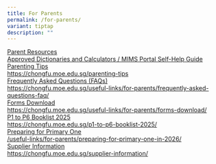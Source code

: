```yaml
---
title: For Parents
permalink: /for-parents/
variant: tiptap
description: ""
---
```

<p></p>
<div class="isomer-card-grid"><a rel="noopener noreferrer nofollow" href="/parent-resources/" class="isomer-card"><div class="isomer-card-body"><div class="isomer-card-title">Parent Resources</div><div class="isomer-card-link">Approved Dictionaries and Calculators / MIMS Portal Self-Help Guide</div></div></a>
<a rel="noopener noreferrer nofollow" href="https://chongfu.moe.edu.sg/parenting-tips" class="isomer-card">
<div class="isomer-card-body">
<div class="isomer-card-title">Parenting Tips</div>
<div class="isomer-card-link">https://chongfu.moe.edu.sg/parenting-tips</div>
</div>
</a><a rel="noopener noreferrer nofollow" href="https://chongfu.moe.edu.sg/useful-links/for-parents/frequently-asked-questions-faq/" class="isomer-card"><div class="isomer-card-body"><div class="isomer-card-title">Frequently Asked Questions (FAQs)</div><div class="isomer-card-link">https://chongfu.moe.edu.sg/useful-links/for-parents/frequently-asked-questions-faq/</div></div></a>
<a rel="noopener noreferrer nofollow" href="https://chongfu.moe.edu.sg/useful-links/for-parents/forms-download/" class="isomer-card">
<div class="isomer-card-body">
<div class="isomer-card-title">Forms Download</div>
<div class="isomer-card-link">https://chongfu.moe.edu.sg/useful-links/for-parents/forms-download/</div>
</div>
</a><a rel="noopener noreferrer nofollow" href="https://chongfu.moe.edu.sg/p1-to-p6-booklist-2025/" class="isomer-card"><div class="isomer-card-body"><div class="isomer-card-title">P1 to P6 Booklist 2025</div><div class="isomer-card-link">https://chongfu.moe.edu.sg/p1-to-p6-booklist-2025/</div></div></a>
<a rel="noopener noreferrer nofollow" href="/useful-links/for-parents/preparing-for-primary-one-in-2026/" class="isomer-card">
<div class="isomer-card-body">
<div class="isomer-card-title">Preparing for Primary One</div>
<div class="isomer-card-link">/useful-links/for-parents/preparing-for-primary-one-in-2026/</div>
</div>
</a><a rel="noopener noreferrer nofollow" href="https://chongfu.moe.edu.sg/supplier-information/" class="isomer-card"><div class="isomer-card-body"><div class="isomer-card-title">Supplier Information</div><div class="isomer-card-link">https://chongfu.moe.edu.sg/supplier-information/</div></div></a>
</div>
<p></p>